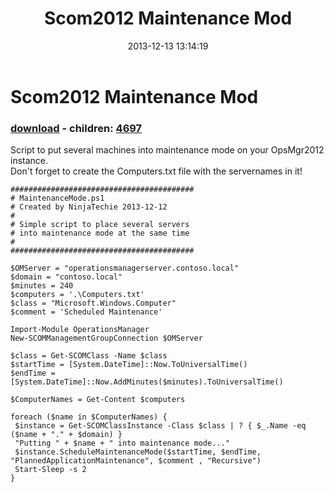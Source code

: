 ﻿---
pid:            4696
poster:         NinjaTechie
title:          Scom2012 Maintenance Mod
date:           2013-12-13 13:14:19
format:         posh
parent:         0
parent:         0
children:       4697
---

# Scom2012 Maintenance Mod

### [download](4696.ps1) - children: [4697](4697.md)

Script to put several machines into maintenance mode on your OpsMgr2012 instance.	
Don't forget to create the Computers.txt file with the servernames in it!

```posh
#########################################
# MaintenanceMode.ps1
# Created by NinjaTechie 2013-12-12
#
# Simple script to place several servers
# into maintenance mode at the same time
#
#########################################
 
$OMServer = "operationsmanagerserver.contoso.local"
$domain = "contoso.local"
$minutes = 240
$computers = '.\Computers.txt'
$class = "Microsoft.Windows.Computer"
$comment = 'Scheduled Maintenance'
 
Import-Module OperationsManager
New-SCOMManagementGroupConnection $OMServer
 
$class = Get-SCOMClass -Name $class
$startTime = [System.DateTime]::Now.ToUniversalTime()
$endTime = [System.DateTime]::Now.AddMinutes($minutes).ToUniversalTime()
 
$ComputerNames = Get-Content $computers
 
foreach ($name in $ComputerNames) {
 $instance = Get-SCOMClassInstance -Class $class | ? { $_.Name -eq ($name + "." + $domain) }
 "Putting " + $name + " into maintenance mode..."
 $instance.ScheduleMaintenanceMode($startTime, $endTime, "PlannedApplicationMaintenance", $comment , "Recursive")
 Start-Sleep -s 2
}
```
